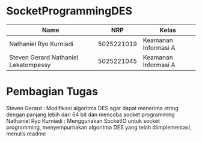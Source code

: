 # SocketProgrammingDES

| Name | NRP | Kelas |
| --- | --- | ----------|
| Nathaniel Ryo Kurniadi | 5025221019 | Keamanan Informasi A|
| Steven Gerard Nathaniel Lekatompessy | 5025221045 | Keamanan Informasi A|


# Pembagian Tugas
Steven Gerard           : Modifikasi algoritma DES agar dapat menerima string dengan panjang lebih dari 64 bit dan mencoba socket programming <br />
Nathaniel Ryo Kurniadi  : Menggunakan SocketIO untuk socket programming, menyempurnakan algoritma DES yang telah diimplementasi, menulis readme